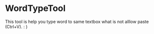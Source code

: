 # WordTypeTool
This tool is help you type word to same textbox what is not alllow paste (Ctrl+V).  :  )
